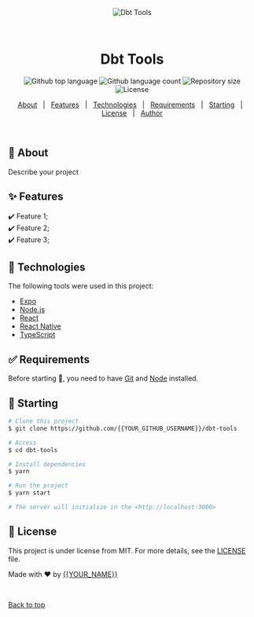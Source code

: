 <div align="center" id="top"> 
  <img src="./.github/app.gif" alt="Dbt Tools" />

  &#xa0;

  <!-- <a href="https://dbttools.netlify.app">Demo</a> -->
</div>

<h1 align="center">Dbt Tools</h1>

<p align="center">
  <img alt="Github top language" src="https://img.shields.io/github/languages/top/{{YOUR_GITHUB_USERNAME}}/dbt-tools?color=56BEB8">

  <img alt="Github language count" src="https://img.shields.io/github/languages/count/{{YOUR_GITHUB_USERNAME}}/dbt-tools?color=56BEB8">

  <img alt="Repository size" src="https://img.shields.io/github/repo-size/{{YOUR_GITHUB_USERNAME}}/dbt-tools?color=56BEB8">

  <img alt="License" src="https://img.shields.io/github/license/{{YOUR_GITHUB_USERNAME}}/dbt-tools?color=56BEB8">

  <!-- <img alt="Github issues" src="https://img.shields.io/github/issues/{{YOUR_GITHUB_USERNAME}}/dbt-tools?color=56BEB8" /> -->

  <!-- <img alt="Github forks" src="https://img.shields.io/github/forks/{{YOUR_GITHUB_USERNAME}}/dbt-tools?color=56BEB8" /> -->

  <!-- <img alt="Github stars" src="https://img.shields.io/github/stars/{{YOUR_GITHUB_USERNAME}}/dbt-tools?color=56BEB8" /> -->
</p>

<!-- Status -->

<!-- <h4 align="center"> 
	🚧  Dbt Tools 🚀 Under construction...  🚧
</h4> 

<hr> -->

<p align="center">
  <a href="#dart-about">About</a> &#xa0; | &#xa0; 
  <a href="#sparkles-features">Features</a> &#xa0; | &#xa0;
  <a href="#rocket-technologies">Technologies</a> &#xa0; | &#xa0;
  <a href="#white_check_mark-requirements">Requirements</a> &#xa0; | &#xa0;
  <a href="#checkered_flag-starting">Starting</a> &#xa0; | &#xa0;
  <a href="#memo-license">License</a> &#xa0; | &#xa0;
  <a href="https://github.com/{{YOUR_GITHUB_USERNAME}}" target="_blank">Author</a>
</p>

<br>

## :dart: About ##

Describe your project

## :sparkles: Features ##

:heavy_check_mark: Feature 1;\
:heavy_check_mark: Feature 2;\
:heavy_check_mark: Feature 3;

## :rocket: Technologies ##

The following tools were used in this project:

- [Expo](https://expo.io/)
- [Node.js](https://nodejs.org/en/)
- [React](https://pt-br.reactjs.org/)
- [React Native](https://reactnative.dev/)
- [TypeScript](https://www.typescriptlang.org/)

## :white_check_mark: Requirements ##

Before starting :checkered_flag:, you need to have [Git](https://git-scm.com) and [Node](https://nodejs.org/en/) installed.

## :checkered_flag: Starting ##

```bash
# Clone this project
$ git clone https://github.com/{{YOUR_GITHUB_USERNAME}}/dbt-tools

# Access
$ cd dbt-tools

# Install dependencies
$ yarn

# Run the project
$ yarn start

# The server will initialize in the <http://localhost:3000>
```

## :memo: License ##

This project is under license from MIT. For more details, see the [LICENSE](LICENSE.md) file.


Made with :heart: by <a href="https://github.com/{{YOUR_GITHUB_USERNAME}}" target="_blank">{{YOUR_NAME}}</a>

&#xa0;

<a href="#top">Back to top</a>
